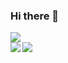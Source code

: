 ### Hi there 👋

<img src="https://discord.c99.nl/widget/theme-1/911863269327785984.png"/>

<br/>
<a href="https://github.com/SuperErnD">
  <img align="left" src="https://github-readme-stats.vercel.app/api?username=HONAK0" />
</a>
<a href="https://github.com/SuperErnD">
  <img align="left" src="https://github-readme-stats.vercel.app/api/top-langs/?username=HONAK0" />
</a>
